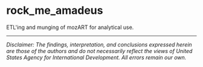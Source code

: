 # rock_me_amadeus
ETL'ing and munging of mozART for analytical use.

---

*Disclaimer: The findings, interpretation, and conclusions expressed herein are those of the authors and do not necessarily reflect the views of United States Agency for International Development. All errors remain our own.*